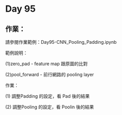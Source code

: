 # Day 95

## 作業：
請參閱作業範例：Day95-CNN_Pooling_Padding.ipynb

範例說明：

(1)zero_pad - feature map 跟原圖的比對

(2)pool_forward - 前行網路的 pooling layer

作業：

(1) 調整Padding 的設定，看 Pad 後的結果

(2) 調整Pooling 的設定，看 Poolin 後的結果
